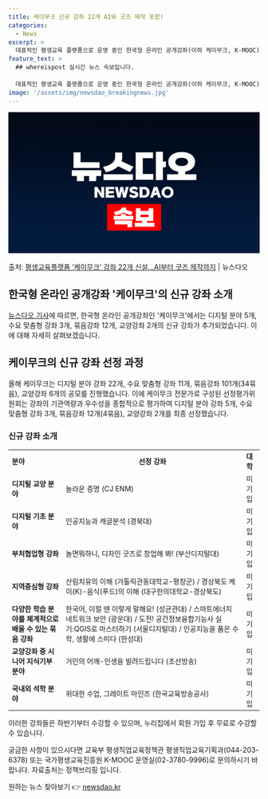 ```yaml
---
title: 케이무크 신규 강좌 22개 AI와 굿즈 제작 포함!
categories:
  - News
excerpt: >
  대표적인 평생교육 플랫폼으로 운영 중인 한국형 온라인 공개강좌(이하 케이무크, K-MOOC)에 디지털 분야 …
feature_text: >
  ## whereispost 실시간 뉴스 속보입니다.

  대표적인 평생교육 플랫폼으로 운영 중인 한국형 온라인 공개강좌(이하 케이무크, K-MOOC)에 디지털 분야 …
image: '/assets/img/newsdao_breakingnews.jpg'
---
```


![뉴스다오 속보](/assets/img/newsdao_breakingnews.jpg)

<p>출처: <a href="https://newsdao.kr/3663" rel="dofollow">평생교육플랫폼 ‘케이무크’ 강좌 22개 신설…AI부터 굿즈 제작까지</a> | 뉴스다오</p>

<h2>한국형 온라인 공개강좌 '케이무크'의 신규 강좌 소개</h2>

<p data-ke-size="size16"><a href="https://newsdao.kr/3663">뉴스다오 기사</a>에 따르면, 한국형 온라인 공개강좌인 '케이무크'에서는 디지털 분야 5개, 수요 맞춤형 강좌 3개, 묶음강좌 12개, 교양강좌 2개의 신규 강좌가 추가되었습니다. 이에 대해 자세히 살펴보겠습니다.</p>


<h2 data-ke-size="size26">케이무크의 신규 강좌 선정 과정</h2>

<p data-ke-size="size16">올해 케이무크는 디지털 분야 강좌 22개, 수요 맞춤형 강좌 11개, 묶음강좌 101개(34묶음), 교양강좌 6개의 공모를 진행했습니다. 이에 케이무크 전문가로 구성된 선정평가위원회는 강좌의 기관역량과 우수성을 종합적으로 평가하여 디지털 분야 강좌 5개, 수요 맞춤형 강좌 3개, 묶음강좌 12개(4묶음), 교양강좌 2개를 최종 선정했습니다.</p>

<h3>신규 강좌 소개</h3>

<table>
  <tr>
    <td><b>분야</b></td>
    <td style="text-align: center; height: 17px;"><b>선정 강좌</b></td>
    <td><b>대학</b></td>
  </tr>
  <tr>
    <td><b>디지털 교양 분야</b></td>
    <td>놀라운 증명 (CJ ENM)</td>
    <td>미기입</td>
  </tr>
  <tr>
    <td><b>디지털 기초 분야</b></td>
    <td>인공지능과 캐글분석 (경북대)</td>
    <td>미기입</td>
  </tr>
  <tr>
    <td><b>부처협업형 강좌</b></td>
    <td>놀면뭐하니, 디자인 굿즈로 창업해 봐! (부산디지털대)</td>
    <td>미기입</td>
  </tr>
  <tr>
    <td><b>지역중심형 강좌</b></td>
    <td>산림치유의 이해 (가톨릭관동대학교-평창군) / 경상북도 케이(K)-음식(푸드)의 이해 (대구한의대학교-경상북도)</td>
    <td>미기입</td>
  </tr>
  <tr>
    <td><b>다양한 학습 분야를 체계적으로 배울 수 있는 묶음 강좌</b></td>
    <td>한국어, 이럴 땐 이렇게 말해요! (성균관대) / 스마트에너지 네트워크 보안 (광운대) / 도전! 공간정보융합기능사 실기:QGIS로 마스터하기 (서울디지털대) / 인공지능을 품은 수학, 생활에 스미다 (한성대)</td>
    <td>미기입</td>
  </tr>
  <tr>
    <td><b>교양강좌 중 시니어 지식기부 분야</b></td>
    <td>거인의 어깨-인생을 빌려드립니다 (조선방송)</td>
    <td>미기입</td>
  </tr>
  <tr>
    <td><b>국내외 석학 분야</b></td>
    <td>위대한 수업, 그레이트 마인즈 (한국교육방송공사)</td>
    <td>미기입</td>
  </tr>
</table>

<p data-ke-size="size16">이러한 강좌들은 하반기부터 수강할 수 있으며, 누리집에서 회원 가입 후 무료로 수강할 수 있습니다.</p>

<p data-ke-size="size16">궁금한 사항이 있으시다면 교육부 평생직업교육정책관 평생직업교육기획과(044-203-6378) 또는 국가평생교육진흥원 K-MOOC 운영실(02-3780-9996)로 문의하시기 바랍니다. 자료출처는 정책브리핑 입니다.</p> 

원하는 뉴스 찾아보기 👉 <a href="https://newsdao.kr" rel="dofollow">newsdao.kr</a>


